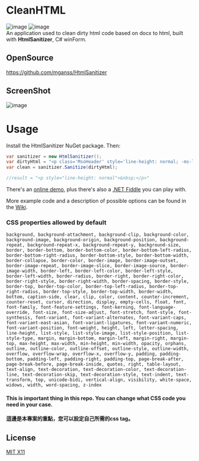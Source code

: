 # CleanHTML 
![image](https://img.shields.io/nuget/v/HtmlSanitizer?color=1) ![image](https://img.shields.io/github/license/mganss/HtmlSanitizer) <br>
An application used to clean dirty html code based on docx to html, built with <b>HtmlSanitizer</b>, C# winForm.

## OpenSource
https://github.com/mganss/HtmlSanitizer

## ScreenShot
![image](https://user-images.githubusercontent.com/47452491/147042414-c2aeeee9-8400-47e1-8845-625f9572a963.png)

# Usage
Install the HtmlSanitizer NuGet package. Then:

```C#
var sanitizer = new HtmlSanitizer();
var dirtyHtml = "<p class='MsoHeader' style='line-height: normal; -ms-layout-grid-mode: char; tab-stops: 24.0pt;'>&nbsp;</p>";
var clean = sanitizer.Sanitize(dirtyHtml);

//result = "<p style="line-height: normal">&nbsp;</p>"
```
There's an [online demo](http://xss.ganss.org/), plus there's also a [.NET Fiddle](https://dotnetfiddle.net/892nOk) you can play with.

More example code and a description of possible options can be found in the [Wiki](https://github.com/mganss/HtmlSanitizer/wiki).

### CSS properties allowed by default
`background, background-attachment, background-clip, background-color, background-image, background-origin, background-position, background-repeat, background-repeat-x, background-repeat-y, background-size, border, border-bottom, border-bottom-color, border-bottom-left-radius, border-bottom-right-radius, border-bottom-style, border-bottom-width, border-collapse, border-color, border-image, border-image-outset, border-image-repeat, border-image-slice, border-image-source, border-image-width, border-left, border-left-color, border-left-style, border-left-width, border-radius, border-right, border-right-color, border-right-style, border-right-width, border-spacing, border-style, border-top, border-top-color, border-top-left-radius, border-top-right-radius, border-top-style, border-top-width, border-width, bottom, caption-side, clear, clip, color, content, counter-increment, counter-reset, cursor, direction, display, empty-cells, float, font, font-family, font-feature-settings, font-kerning, font-language-override, font-size, font-size-adjust, font-stretch, font-style, font-synthesis, font-variant, font-variant-alternates, font-variant-caps, font-variant-east-asian, font-variant-ligatures, font-variant-numeric, font-variant-position, font-weight, height, left, letter-spacing, line-height, list-style, list-style-image, list-style-position, list-style-type, margin, margin-bottom, margin-left, margin-right, margin-top, max-height, max-width, min-height, min-width, opacity, orphans, outline, outline-color, outline-offset, outline-style, outline-width, overflow, overflow-wrap, overflow-x, overflow-y, padding, padding-bottom, padding-left, padding-right, padding-top, page-break-after, page-break-before, page-break-inside, quotes, right, table-layout, text-align, text-decoration, text-decoration-color, text-decoration-line, text-decoration-skip, text-decoration-style, text-indent, text-transform, top, unicode-bidi, vertical-align, visibility, white-space, widows, width, word-spacing, z-index`

#### This is important thing in this repo. You can change what CSS code you need in your case.
#### 這邊是本專案的重點，您可以設定自己所需的css tag。

License
-------

[MIT X11](http://en.wikipedia.org/wiki/MIT_License)
